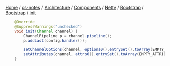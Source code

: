 [Home](https://mengxianbin.github.io) /
[cs-notes](https://mengxianbin.github.io/cs-notes/site) /
[Architecture](https://mengxianbin.github.io/cs-notes/site/Architecture) /
[Components](https://mengxianbin.github.io/cs-notes/site/Architecture/Components) /
[Netty](https://mengxianbin.github.io/cs-notes/site/Architecture/Components/Netty) /
[Bootstrap](https://mengxianbin.github.io/cs-notes/site/Architecture/Components/Netty/Bootstrap) /
[Bootstrap](https://mengxianbin.github.io/cs-notes/site/Architecture/Components/Netty/Bootstrap/Bootstrap) /
[init](https://mengxianbin.github.io/cs-notes/site/Architecture/Components/Netty/Bootstrap/Bootstrap/init)

```java
    @Override
    @SuppressWarnings("unchecked")
    void init(Channel channel) {
        ChannelPipeline p = channel.pipeline();
        p.addLast(config.handler());

        setChannelOptions(channel, options0().entrySet().toArray(EMPTY_OPTION_ARRAY), logger);
        setAttributes(channel, attrs0().entrySet().toArray(EMPTY_ATTRIBUTE_ARRAY));
    }
```
